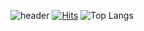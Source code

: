 ![header](https://capsule-render.vercel.app/api?type=venom&color=auto&height=300&section=header&text=Welcome%20back%20to%20my%20Channel&fontSize=60&animation=fadeIn)
[![Hits](https://hits.seeyoufarm.com/api/count/incr/badge.svg?url=https%3A%2F%2Fgithub.com%2Fgjbae1212%2Fhit-counter&count_bg=%23000000&title_bg=%23FFA0A0&icon=apple.svg&icon_color=%23FFFEFE&title=hits&edge_flat=false)](https://hits.seeyoufarm.com)
![Top Langs](https://github-readme-stats.vercel.app/api/top-langs/?username=downy1218&layout=donut&hide_border=true)



